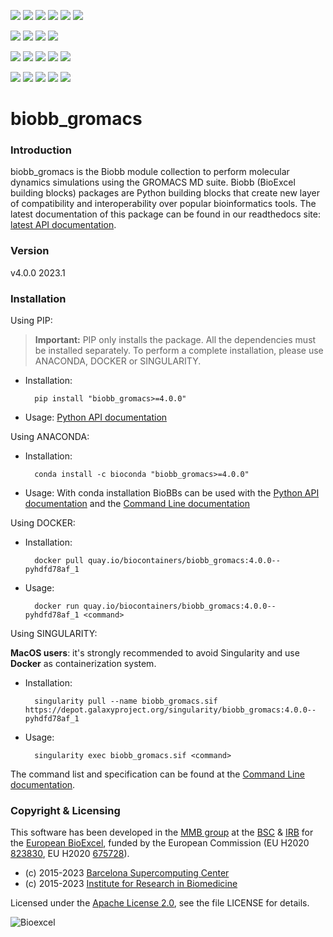 [![](https://img.shields.io/github/v/tag/bioexcel/biobb_gromacs?label=Version)](https://GitHub.com/bioexcel/biobb_gromacs/tags/)
[![](https://img.shields.io/pypi/v/biobb-gromacs.svg?label=Pypi)](https://pypi.python.org/pypi/biobb-gromacs/)
[![](https://img.shields.io/conda/vn/bioconda/biobb_gromacs?label=Conda)](https://anaconda.org/bioconda/biobb_gromacs)
[![](https://img.shields.io/conda/dn/bioconda/biobb_gromacs?label=Conda%20Downloads)](https://anaconda.org/bioconda/biobb_gromacs)
[![](https://img.shields.io/badge/Docker-Quay.io-blue)](https://quay.io/repository/biocontainers/biobb_gromacs?tab=tags)
[![](https://img.shields.io/badge/Singularity-GalaxyProject-blue)](https://depot.galaxyproject.org/singularity/biobb_gromacs:4.0.0--pyhdfd78af_1)

[![](https://img.shields.io/badge/OS-Unix%20%7C%20MacOS-blue)](https://github.com/bioexcel/biobb_gromacs)
[![](https://img.shields.io/pypi/pyversions/biobb-gromacs.svg?label=Python%20Versions)](https://pypi.org/project/biobb-gromacs/)
[![](https://img.shields.io/badge/License-Apache%202.0-blue.svg)](https://opensource.org/licenses/Apache-2.0)
[![](https://img.shields.io/badge/Open%20Source%3f-Yes!-blue)](https://github.com/bioexcel/biobb_gromacs)

[![](https://readthedocs.org/projects/biobb-gromacs/badge/?version=latest&label=Docs)](https://biobb-gromacs.readthedocs.io/en/latest/?badge=latest)
[![](https://img.shields.io/website?down_message=Offline&label=Biobb%20Website&up_message=Online&url=https%3A%2F%2Fmmb.irbbarcelona.org%2Fbiobb%2F)](https://mmb.irbbarcelona.org/biobb/)
[![](https://img.shields.io/badge/Youtube-tutorial-blue?logo=youtube&logoColor=red)](https://www.youtube.com/watch?v=ou1DOGNs0xM)
[![](https://zenodo.org/badge/DOI/10.1038/s41597-019-0177-4.svg)](https://doi.org/10.1038/s41597-019-0177-4)
[![](https://img.shields.io/endpoint?color=brightgreen&url=https%3A%2F%2Fapi.juleskreuer.eu%2Fcitation-badge.php%3Fshield%26doi%3D10.1038%2Fs41597-019-0177-4)](https://www.nature.com/articles/s41597-019-0177-4#citeas)

[![](https://docs.bioexcel.eu/biobb_gromacs/junit/testsbadge.svg)](https://docs.bioexcel.eu/biobb_gromacs/junit/report.html)
[![](https://docs.bioexcel.eu/biobb_gromacs/coverage/coveragebadge.svg)](https://docs.bioexcel.eu/biobb_gromacs/coverage/)
[![](https://docs.bioexcel.eu/biobb_gromacs/flake8/flake8badge.svg)](https://docs.bioexcel.eu/biobb_gromacs/flake8/)
[![](https://img.shields.io/github/last-commit/bioexcel/biobb_gromacs?label=Last%20Commit)](https://github.com/bioexcel/biobb_gromacs/commits/master)
[![](https://img.shields.io/github/issues/bioexcel/biobb_gromacs.svg?color=brightgreen&label=Issues)](https://GitHub.com/bioexcel/biobb_gromacs/issues/)


# biobb_gromacs

### Introduction
biobb_gromacs is the Biobb module collection to perform molecular dynamics simulations using the GROMACS MD suite.
Biobb (BioExcel building blocks) packages are Python building blocks that
create new layer of compatibility and interoperability over popular
bioinformatics tools.
The latest documentation of this package can be found in our readthedocs site:
[latest API documentation](http://biobb-gromacs.readthedocs.io/en/latest/).

### Version
v4.0.0 2023.1

### Installation
Using PIP:

> **Important:** PIP only installs the package. All the dependencies must be installed separately. To perform a complete installation, please use ANACONDA, DOCKER or SINGULARITY.

* Installation:


        pip install "biobb_gromacs>=4.0.0"


* Usage: [Python API documentation](https://biobb-gromacs.readthedocs.io/en/latest/modules.html)

Using ANACONDA:

* Installation:


        conda install -c bioconda "biobb_gromacs>=4.0.0"


* Usage: With conda installation BioBBs can be used with the [Python API documentation](https://biobb-gromacs.readthedocs.io/en/latest/modules.html) and the [Command Line documentation](https://biobb-gromacs.readthedocs.io/en/latest/command_line.html)

Using DOCKER:

* Installation:


        docker pull quay.io/biocontainers/biobb_gromacs:4.0.0--pyhdfd78af_1


* Usage:


        docker run quay.io/biocontainers/biobb_gromacs:4.0.0--pyhdfd78af_1 <command>


Using SINGULARITY:

**MacOS users**: it's strongly recommended to avoid Singularity and use **Docker** as containerization system.

* Installation:


        singularity pull --name biobb_gromacs.sif https://depot.galaxyproject.org/singularity/biobb_gromacs:4.0.0--pyhdfd78af_1


* Usage:


        singularity exec biobb_gromacs.sif <command>


The command list and specification can be found at the [Command Line documentation](https://biobb-gromacs.readthedocs.io/en/latest/command_line.html).


### Copyright & Licensing
This software has been developed in the [MMB group](http://mmb.irbbarcelona.org) at the [BSC](http://www.bsc.es/) & [IRB](https://www.irbbarcelona.org/) for the [European BioExcel](http://bioexcel.eu/), funded by the European Commission (EU H2020 [823830](http://cordis.europa.eu/projects/823830), EU H2020 [675728](http://cordis.europa.eu/projects/675728)).

* (c) 2015-2023 [Barcelona Supercomputing Center](https://www.bsc.es/)
* (c) 2015-2023 [Institute for Research in Biomedicine](https://www.irbbarcelona.org/)

Licensed under the
[Apache License 2.0](https://www.apache.org/licenses/LICENSE-2.0), see the file LICENSE for details.

![](https://bioexcel.eu/wp-content/uploads/2019/04/Bioexcell_logo_1080px_transp.png "Bioexcel")
